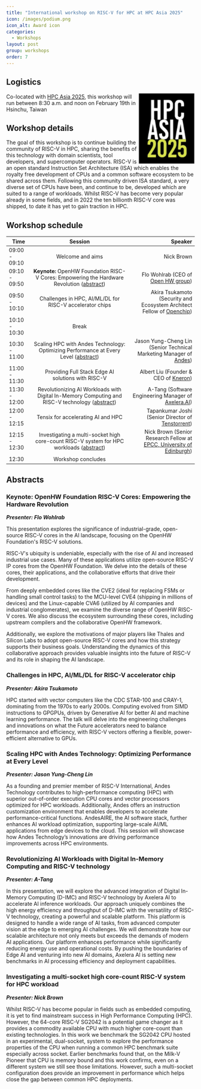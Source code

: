 ```yaml
---
title: "International workshop on RISC-V for HPC at HPC Asia 2025"
icon: /images/podium.png
icon_alt: Award icon
categories:
  - Workshops
layout: post
group: workshops
order: 7
---
```


## Logistics
<img align="right" src="/images/hpc_asia25_logo-small.png" width=150>

Co-located with <a href="https://event1.nchc.org.tw/hpcasia2025/index.html">HPC Asia 2025</a>, this workshop will run between 8:30 a.m. and noon on February 19th in Hsinchu, Taiwan

## Workshop details

The goal of this workshop is to continue building the community of RISC-V in HPC, sharing the benefits of this technology with domain scientists, tool developers, and supercomputer operators. RISC-V is an open standard Instruction Set Architecture (ISA) which enables the royalty free development of CPUs and a common software ecosystem to be shared across them. Following this community driven ISA standard, a very diverse set of CPUs have been, and continue to be, developed which are suited to a range of workloads. Whilst RISC-V has become very popular already in some fields, and in 2022 the ten billionth RISC-V core was shipped, to date it has yet to gain traction in HPC.

## Workshop schedule

| Time        | Session           | Speaker  |
| ------------- |:-------------:| -----:|
| 09:00 - 09:10 | Welcome and aims | Nick Brown |
| 09:10 - 09:50 | **Keynote:**  OpenHW Foundation RISC-V Cores: Empowering the Hardware Revolution ([abstract](https://riscv.epcc.ed.ac.uk/community/workshops/hpcasia25-workshop#keynote-openhw-foundation-risc-v-cores-empowering-the-hardware-revolution)) | Flo Wohlrab (CEO of [Open HW group](https://openhwfoundation.org/)) |
| 09:50 - 10:10 | Challenges in HPC, AI/ML/DL for RISC-V accelerator chips | Akira Tsukamoto (Security and Ecosystem Architect Fellow of [Openchip](https://openchip.com/)) |
| 10:10 - 10:30 | Break |  |
| 10:30 - 11:00 | Scaling HPC with Andes Technology: Optimizing Performance at Every Level ([abstract](https://riscv.epcc.ed.ac.uk/community/workshops/hpcasia25-workshop#scaling-hpc-with-andes-technology-optimizing-performance-at-every-level)) | Jason Yung-Cheng Lin (Senior Technical Marketing Manager of [Andes](https://www.andestech.com/en/)) |
| 11:00 - 11:30 | Providing Full Stack Edge AI solutions with RISC-V | Albert Liu (Founder & CEO of [Kneron](https://www.kneron.com/)) |
| 11:30 - 12:00 | Revolutionizing AI Workloads with ​Digital In-Memory Computing and RISC-V technology ([abstract](https://riscv.epcc.ed.ac.uk/community/workshops/hpcasia25-workshop#revolutionizing-ai-workloads-with-digital-in-memory-computing-and-risc-v-technology)) | A-Tang (Software Engineering Manager of [Axelera.AI](https://www.axelera.ai/)) |
| 12:00 - 12:15 | Tensix for accelerating AI and HPC | Tapankumar Joshi (Senior Director of [Tenstorrent](https://tenstorrent.com/)) |
| 12:15 - 12:30 | Investigating a multi-socket high core-count RISC-V system for HPC workloads ([abstract](https://riscv.epcc.ed.ac.uk/community/workshops/hpcasia25-workshop#investigating-a-multi-socket-high-core-count-risc-v-system-for-hpc-workload)) | Nick Brown (Senior Research Fellow at [EPCC, University of Edinburgh](https://www.epcc.ed.ac.uk)) |
| 12:30 | Workshop concludes | |

## Abstracts

### Keynote: OpenHW Foundation RISC-V Cores: Empowering the Hardware Revolution

**_Presenter: Flo Wohlrab_**

This presentation explores the significance of industrial-grade, open-source RISC-V cores in the AI landscape, focusing on the OpenHW Foundation's RISC-V solutions.

RISC-V's ubiquity is undeniable, especially with the rise of AI and increased industrial use cases. Many of these applications utilize open-source RISC-V IP cores from the OpenHW Foundation. We delve into the details of these cores, their applications, and the collaborative efforts that drive their development.

From deeply embedded cores like the CVE2 (ideal for replacing FSMs or handling small control tasks) to the MCU-level CVE4 (shipping in millions of devices) and the Linux-capable CVA6 (utilized by AI companies and industrial conglomerates), we examine the diverse range of OpenHW RISC-V cores. We also discuss the ecosystem surrounding these cores, including upstream compilers and the collaborative OpenHW framework.

Additionally, we explore the motivations of major players like Thales and Silicon Labs to adopt open-source RISC-V cores and how this strategy supports their business goals. Understanding the dynamics of this collaborative approach provides valuable insights into the future of RISC-V and its role in shaping the AI landscape.

### Challenges in HPC, AI/ML/DL for RISC-V accelerator chip

**_Presenter: Akira Tsukamoto_**

HPC started with vector computers like the CDC STAR-100 and CRAY-1, dominating from the 1970s to early 2000s. Computing evolved from SIMD instructions to GPGPUs, driven by Generative AI for better AI and machine learning performance. The talk will delve into the engineering challenges and innovations on what the Future accelerators need to balance performance and efficiency, with RISC-V vectors offering a flexible, power-efficient alternative to GPUs.

### Scaling HPC with Andes Technology: Optimizing Performance at Every Level

**_Presenter: Jason Yung-Cheng Lin_**

As a founding and premier member of RISC-V International, Andes Technology contributes to high-performance computing (HPC) with superior out-of-order execution CPU cores and vector processors optimized for HPC workloads. Additionally, Andes offers an instruction customization environment that enables developers to accelerate performance-critical functions. AndesAIRE, the AI software stack, further enhances AI workload optimization, supporting large-scale AI/ML applications from edge devices to the cloud. This session will showcase how Andes Technology’s innovations are driving performance improvements across HPC environments.

### Revolutionizing AI Workloads with ​Digital In-Memory Computing and RISC-V technology 

**_Presenter: A-Tang_**

In this presentation, we will explore the advanced integration of Digital In-Memory Computing (D-IMC) and RISC-V technology by Axelera AI to accelerate AI inference workloads. Our approach uniquely combines the high energy efficiency and throughput of D-IMC with the versatility of RISC-V technology, creating a powerful and scalable platform. This platform is designed to handle a wide range of AI tasks, from advanced computer vision at the edge to emerging AI challenges. We will demonstrate how our scalable architecture not only meets but exceeds the demands of modern AI applications. Our platform enhances performance while significantly reducing energy use and operational costs. By pushing the boundaries of Edge AI and venturing into new AI domains, Axelera AI is setting new benchmarks in AI processing efficiency and deployment capabilities.

### Investigating a multi-socket high core-count RISC-V system for HPC workload

**_Presenter: Nick Brown_**

Whilst RISC-V has become popular in fields such as embedded computing, it is yet to find mainstream success in High Performance Computing (HPC). However, the 64-core RISC-V SG2042 is a potential game changer as it provides a commodity available CPU with much higher core-count than existing technologies. In this work we benchmark the SG2042 CPU hosted in an experimental, dual-socket, system to explore the performance properties of the CPU when running a common HPC benchmark suite especially across socket. Earlier benchmarks found that, on the Milk-V Pioneer that CPU is memory bound and this work confirms, even on a different system we still see those limitations. However, such a multi-socket configuration does provide an improvement in performance which helps close the gap between common HPC deployments.
